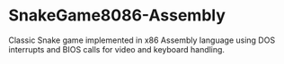 # SnakeGame8086-Assembly
Classic Snake game implemented in x86 Assembly language using DOS interrupts and BIOS calls for video and keyboard handling.

